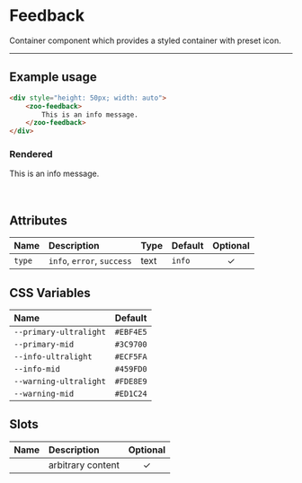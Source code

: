 # Feedback

Container component which provides a styled container with preset icon.

***

## Example usage

```HTML
<div style="height: 50px; width: auto">
	<zoo-feedback>
		This is an info message.
	</zoo-feedback>
</div>
```

### Rendered

<div style="height: 50px; width: auto">
	<zoo-feedback>This is an info message.</zoo-feedback>
</div>

## Attributes

| **Name** | **Description**            | **Type** | **Default** | **Optional** |
| :------- | :------------------------- | :------- | :---------- | :----------: |
| `type`   | `info`, `error`, `success` | text     | `info`      |   &#10003;   |

## CSS Variables

| **Name**               | **Default** |
| :--------------------- | :---------- |
| `--primary-ultralight` | `#EBF4E5`   |
| `--primary-mid`        | `#3C9700`   |
| `--info-ultralight`    | `#ECF5FA`   |
| `--info-mid`           | `#459FD0`   |
| `--warning-ultralight` | `#FDE8E9`   |
| `--warning-mid`        | `#ED1C24`   |

## Slots

| **Name** | **Description**   | **Optional** |
| :------: | :---------------- | :----------: |
|          | arbitrary content |   &#10003;   |
